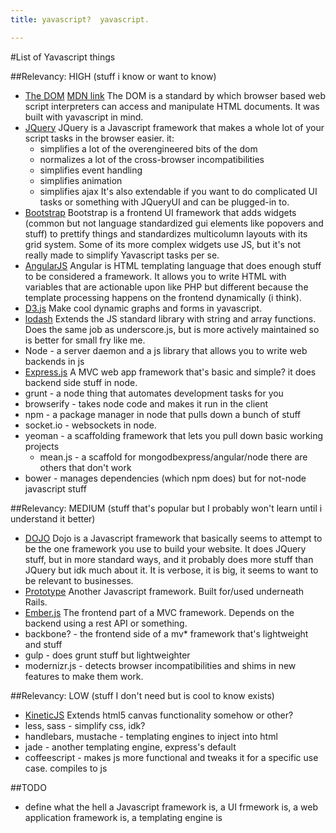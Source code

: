 ```yaml
---
title: yavascript?  yavascript.

---
```

#List of Yavascript things

##Relevancy: HIGH (stuff i know or want to know)

* [The DOM](http://www.w3.org/DOM/) [MDN link](https://developer.mozilla.org/en-US/docs/Web/API/Document_Object_Model) The DOM is a standard by which browser based web script interpreters can access and manipulate HTML documents.  It was built with yavascript in mind.  
* [JQuery](https://jquery.com/) JQuery is a Javascript framework that makes a whole lot of your script tasks in the browser easier.  it:
    * simplifies a lot of the overengineered bits of the dom
    * normalizes a lot of the cross-browser incompatibilities
    * simplifies event handling
    * simplifies animation
    * simplifies ajax
It's also extendable if you want to do complicated UI tasks or something with JQueryUI and can be plugged-in to.
* [Bootstrap](http://getbootstrap.com/) Bootstrap is a frontend UI framework that adds widgets (common but not language standardized gui elements like popovers and stuff) to prettify things and standardizes multicolumn layouts with its grid system.  Some of its more complex widgets use JS, but it's not really made to simplify Yavascript tasks per se.
* [AngularJS](https://angularjs.org/) Angular is HTML templating language that does enough stuff to be considered a framework.  It allows you to write HTML with variables that are actionable upon like PHP but different because the template processing happens on the frontend dynamically (i think).
* [D3.js](https://d3js.org) Make cool dynamic graphs and forms in yavascript.
* [lodash](https://lodash.com/) Extends the JS standard library with string and array functions.  Does the same job as underscore.js, but is more actively maintained so is better for small fry like me.
* Node - a server daemon and a js library that allows you to write web backends in js
* [Express.js](http://expressjs.com/) A MVC web app framework that's basic and simple?  it does backend side stuff in node.
* grunt - a node thing that automates development tasks for you
* browserify - takes node code and makes it run in the client
* npm - a package manager in node that pulls down a bunch of stuff
* socket.io - websockets in node.
* yeoman - a scaffolding framework that lets you pull down basic working projects
    * mean.js - a scaffold for mongodbexpress/angular/node there are others that don't work
* bower - manages dependencies (which npm does) but for not-node javascript stuff

##Relevancy: MEDIUM (stuff that's popular but I probably won't learn until i understand it better)
* [DOJO](http://dojotoolkit.org/) Dojo is a Javascript framework that basically seems to attempt to be the one framework you use to build your website.  It does JQuery stuff, but in more standard ways, and it probably does more stuff than JQuery but idk much about it.  It is verbose, it is big, it seems to want to be relevant to businesses.
* [Prototype](prototypejs.org) Another Javascript framework.  Built for/used underneath Rails.  
* [Ember.js](emberjs.com) The frontend part of a MVC framework.  Depends on the backend using a rest API or something.
* backbone? - the frontend side of a mv* framework that's lightweight and stuff
* gulp - does grunt stuff but lightweighter
* modernizr.js - detects browser incompatibilities and shims in new features to make them work.

##Relevancy: LOW (stuff I don't need but is cool to know exists)
* [KineticJS](http://www.kineticjs.com/) Extends html5 canvas functionality somehow or other?
* less, sass - simplify css, idk?
* handlebars, mustache - templating engines to inject into html
* jade - another templating engine, express's default
* coffeescript - makes js more functional and tweaks it for a specific use case.  compiles to js


##TODO
* define what the hell a Javascript framework is, a UI frmework is, a web application framework is, a templating engine is